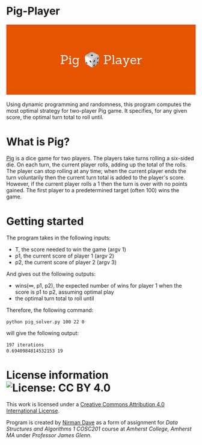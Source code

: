 # Pig-Player

![alt tag](https://raw.githubusercontent.com/nddave/Pig-Player/master/Pig%20Player.png)

Using dynamic programming and randomness, this program computes the most optimal strategy for two-player Pig game. It specifies, for any given score, the optimal turn total to roll until.

# What is Pig?

[Pig](https://en.wikipedia.org/wiki/Pig_(dice_game)) is a dice game for two players. The players take turns rolling a six-sided die. On each turn, the current player rolls, adding up the total of the rolls. The player can stop rolling at any time; when the current player ends the turn voluntarily then the current turn total is added to the player's score. However, if the current player rolls a 1 then the turn is over with no points gained. The first player to a predetermined target (often 100) wins the game.

# Getting started

The program takes in the following inputs:

* T, the score needed to win the game (argv 1)
* p1, the current score of player 1   (argv 2)
* p2, the current score of player 2   (argv 3)

And gives out the following outputs:

* wins(∞, p1, p2), the expected number of wins for player 1 when the score is p1 to p2, assuming optimal play
* the optimal turn total to roll until

Therefore, the following command:
```
python pig_solver.py 100 22 0
```

will give the following output:
```
197 iterations
0.6940984814532153 19
```

# License information ![License: CC BY 4.0](https://img.shields.io/badge/License-CC%20BY%204.0-lightgrey.svg)

This work is licensed under a [Creative Commons Attribution 4.0 International License](https://creativecommons.org/licenses/by/4.0/). 

Program is created by [Nirman Dave](http://www.nirmandave.com) as a form of assignment for *Data Structures and Algorithms 1 COSC201* course at *Amherst College, Amherst MA* under *Professor James Glenn*.
